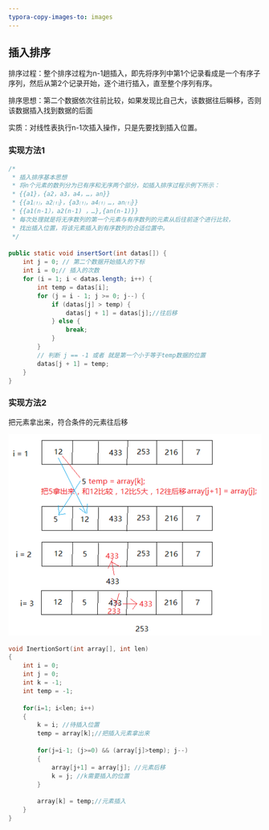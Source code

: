 ```yaml
---
typora-copy-images-to: images
---
```


## 插入排序

排序过程：整个排序过程为n-1趟插入，即先将序列中第1个记录看成是一个有序子序列，然后从第2个记录开始，逐个进行插入，直至整个序列有序。

排序思想：第二个数据依次往前比较，如果发现比自己大，该数据往后瞬移，否则该数据插入找到数据的后面

实质：对线性表执行n-1次插入操作，只是先要找到插入位置。

### 实现方法1

```java
/*
 * 插入排序基本思想
 * 将n个元素的数列分为已有序和无序两个部分，如插入排序过程示例下所示： 　　
 * {{a1}，{a2，a3，a4，…，an}} 　　
 * {{a1⑴，a2⑴}，{a3⑴，a4⑴ …，an⑴}} 　
 * {{a1(n-1），a2(n-1) ，…},{an(n-1)}} 　　
 * 每次处理就是将无序数列的第一个元素与有序数列的元素从后往前逐个进行比较，
 * 找出插入位置，将该元素插入到有序数列的合适位置中。
 */

public static void insertSort(int datas[]) {
    int j = 0; // 第二个数据开始插入的下标
    int i = 0;// 插入的次数
    for (i = 1; i < datas.length; i++) {
        int temp = datas[i];
        for (j = i - 1; j >= 0; j--) {
            if (datas[j] > temp) {
                datas[j + 1] = datas[j];//往后移
            } else {
                break;
            }
        }
        // 判断 j == -1 或者 就是第一个小于等于temp数据的位置
        datas[j + 1] = temp;
    }
}
```

### 实现方法2

把元素拿出来，符合条件的元素往后移

![1501858281627](images/1501858281627.png)

```c++
void InertionSort(int array[], int len)
{
	int i = 0;
	int j = 0;
	int k = -1;
	int temp = -1;

	for(i=1; i<len; i++)
	{
		k = i; //待插入位置
		temp = array[k];//把插入元素拿出来

		for(j=i-1; (j>=0) && (array[j]>temp); j--)
		{ 
			array[j+1] = array[j]; //元素后移
			k = j; //k需要插入的位置
		}

		array[k] = temp;//元素插入
	}
}
```